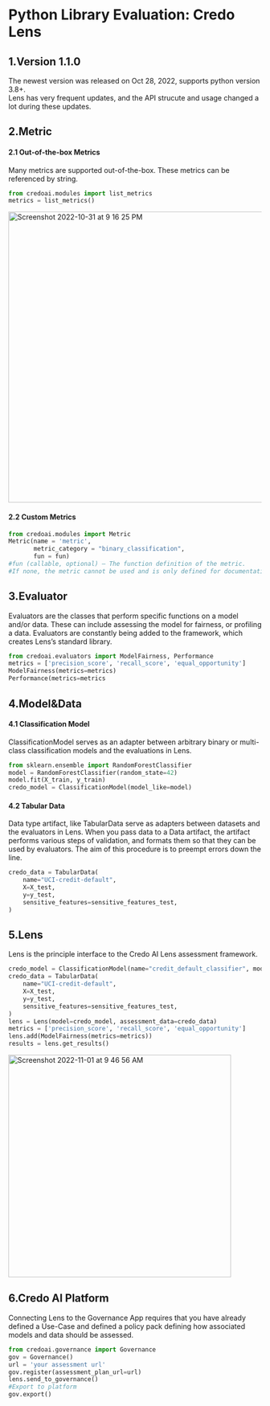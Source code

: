 # Python Library Evaluation: Credo Lens

## 1.Version 1.1.0
The newest version was released on Oct 28, 2022, supports python version 3.8+.   <br>
Lens has very frequent updates, and the API strucute and usage changed a lot during these updates. 


## 2.Metric
#### 2.1 Out-of-the-box Metrics
Many metrics are supported out-of-the-box. These metrics can be referenced by string.
```python
from credoai.modules import list_metrics
metrics = list_metrics()
```
<img width="579" alt="Screenshot 2022-10-31 at 9 16 25 PM" src="https://user-images.githubusercontent.com/75053989/199137698-e67fe9ec-4c99-432d-84ae-f09dca114817.png">

#### 2.2 Custom Metrics
```python
from credoai.modules import Metric
Metric(name = 'metric',
       metric_category = "binary_classification",
       fun = fun)
#fun (callable, optional) – The function definition of the metric. 
#If none, the metric cannot be used and is only defined for documentation purposes
```

## 3.Evaluator
Evaluators are the classes that perform specific functions on a model and/or data. These can include assessing the model for fairness, or profiling a data. Evaluators are constantly being added to the framework, which creates Lens’s standard library.
```python
from credoai.evaluators import ModelFairness, Performance
metrics = ['precision_score', 'recall_score', 'equal_opportunity']
ModelFairness(metrics=metrics)
Performance(metrics=metrics
```

## 4.Model&Data
#### 4.1 Classification Model
ClassificationModel serves as an adapter between arbitrary binary or multi-class classification models and the evaluations in Lens.
```python
from sklearn.ensemble import RandomForestClassifier
model = RandomForestClassifier(random_state=42)
model.fit(X_train, y_train)
credo_model = ClassificationModel(model_like=model)
```

#### 4.2 Tabular Data
Data type artifact, like TabularData serve as adapters between datasets and the evaluators in Lens. 
When you pass data to a Data artifact, the artifact performs various steps of validation, and formats them so that they can be used by evaluators. The aim of this procedure is to preempt errors down the line.
```python
credo_data = TabularData(
    name="UCI-credit-default",
    X=X_test,
    y=y_test,
    sensitive_features=sensitive_features_test,
)
```

## 5.Lens
Lens is the principle interface to the Credo AI Lens assessment framework.
```python
credo_model = ClassificationModel(name="credit_default_classifier", model_like=model)
credo_data = TabularData(
    name="UCI-credit-default",
    X=X_test,
    y=y_test,
    sensitive_features=sensitive_features_test,
)
lens = Lens(model=credo_model, assessment_data=credo_data)
metrics = ['precision_score', 'recall_score', 'equal_opportunity']
lens.add(ModelFairness(metrics=metrics))
results = lens.get_results()
```
<img width="443" alt="Screenshot 2022-11-01 at 9 46 56 AM" src="https://user-images.githubusercontent.com/75053989/199248370-7068387b-27ca-4917-89c3-a5c77cd609b0.png">


## 6.Credo AI Platform
Connecting Lens to the Governance App requires that you have already defined a Use-Case and defined a policy pack defining how associated models and data should be assessed.
```python
from credoai.governance import Governance
gov = Governance()
url = 'your assessment url'
gov.register(assessment_plan_url=url)
lens.send_to_governance()
#Export to platform
gov.export()
```


